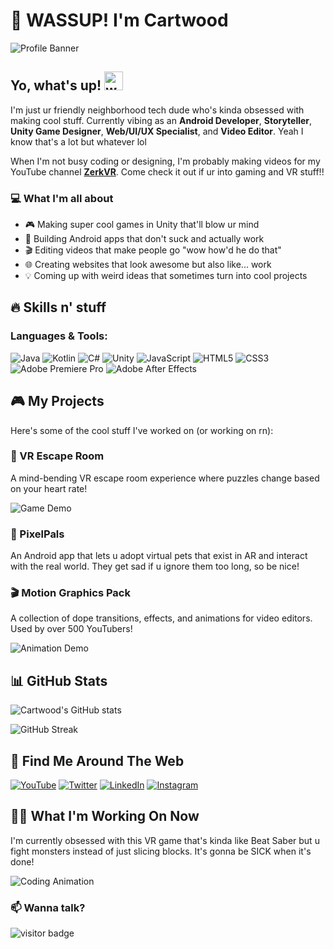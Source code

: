 # 👋 WASSUP! I'm Cartwood

![Profile Banner](https://raw.githubusercontent.com/Anmol-Baranwal/Cool-GIFs-For-GitHub/main/media/Banner%20-%20Dynamic/banner-dynamic.gif)

## Yo, what's up! <img src="https://raw.githubusercontent.com/Anmol-Baranwal/Cool-GIFs-For-GitHub/main/media/Hi.gif" width="30px" alt="waving hand">

I'm just ur friendly neighborhood tech dude who's kinda obsessed with making cool stuff. Currently vibing as an **Android Developer**, **Storyteller**, **Unity Game Designer**, **Web/UI/UX Specialist**, and **Video Editor**. Yeah I know that's a lot but whatever lol

When I'm not busy coding or designing, I'm probably making videos for my YouTube channel **[ZerkVR](https://www.youtube.com/@ZerkVR)**. Come check it out if ur into gaming and VR stuff!!

### 💻 What I'm all about

- 🎮 Making super cool games in Unity that'll blow ur mind
- 📱 Building Android apps that don't suck and actually work
- 🎬 Editing videos that make people go "wow how'd he do that"
- 🌐 Creating websites that look awesome but also like... work
- 💡 Coming up with weird ideas that sometimes turn into cool projects

## 🔥 Skills n' stuff

### Languages & Tools:

![Java](https://img.shields.io/badge/java-%23ED8B00.svg?style=for-the-badge&logo=openjdk&logoColor=white)
![Kotlin](https://img.shields.io/badge/kotlin-%237F52FF.svg?style=for-the-badge&logo=kotlin&logoColor=white)
![C#](https://img.shields.io/badge/c%23-%23239120.svg?style=for-the-badge&logo=c-sharp&logoColor=white)
![Unity](https://img.shields.io/badge/unity-%23000000.svg?style=for-the-badge&logo=unity&logoColor=white)
![JavaScript](https://img.shields.io/badge/javascript-%23323330.svg?style=for-the-badge&logo=javascript&logoColor=%23F7DF1E)
![HTML5](https://img.shields.io/badge/html5-%23E34F26.svg?style=for-the-badge&logo=html5&logoColor=white)
![CSS3](https://img.shields.io/badge/css3-%231572B6.svg?style=for-the-badge&logo=css3&logoColor=white)
![Adobe Premiere Pro](https://img.shields.io/badge/Adobe%20Premiere%20Pro-9999FF.svg?style=for-the-badge&logo=Adobe%20Premiere%20Pro&logoColor=white)
![Adobe After Effects](https://img.shields.io/badge/Adobe%20After%20Effects-9999FF.svg?style=for-the-badge&logo=Adobe%20After%20Effects&logoColor=white)

## 🎮 My Projects

Here's some of the cool stuff I've worked on (or working on rn):

### 🚀 VR Escape Room

A mind-bending VR escape room experience where puzzles change based on your heart rate!

![Game Demo](https://raw.githubusercontent.com/Anmol-Baranwal/Cool-GIFs-For-GitHub/main/media/VR%20and%20AR/vrdemo.gif)

### 📱 PixelPals

An Android app that lets u adopt virtual pets that exist in AR and interact with the real world. They get sad if u ignore them too long, so be nice!

### 🎬 Motion Graphics Pack

A collection of dope transitions, effects, and animations for video editors. Used by over 500 YouTubers!

![Animation Demo](https://raw.githubusercontent.com/Anmol-Baranwal/Cool-GIFs-For-GitHub/main/media/Work%20From%20Home/curve-lines.gif)

## 📊 GitHub Stats

![Cartwood's GitHub stats](https://github-readme-stats.vercel.app/api?username=Cartwood&show_icons=true&theme=radical)

![GitHub Streak](https://github-readme-streak-stats.herokuapp.com/?user=Cartwood&theme=radical)

## 🔗 Find Me Around The Web

[![YouTube](https://img.shields.io/badge/YouTube-%23FF0000.svg?style=for-the-badge&logo=YouTube&logoColor=white)](https://www.youtube.com/@ZerkVR)
[![Twitter](https://img.shields.io/badge/Twitter-%231DA1F2.svg?style=for-the-badge&logo=Twitter&logoColor=white)](https://twitter.com)
[![LinkedIn](https://img.shields.io/badge/linkedin-%230077B5.svg?style=for-the-badge&logo=linkedin&logoColor=white)](https://linkedin.com)
[![Instagram](https://img.shields.io/badge/Instagram-%23E4405F.svg?style=for-the-badge&logo=Instagram&logoColor=white)](https://instagram.com)

## 👨‍💻 What I'm Working On Now

I'm currently obsessed with this VR game that's kinda like Beat Saber but u fight monsters instead of just slicing blocks. It's gonna be SICK when it's done!

![Coding Animation](https://raw.githubusercontent.com/Anmol-Baranwal/Cool-GIFs-For-GitHub/main/media/Code%20Typing/coder.gif)

### 📫 Wanna talk?

![visitor badge](https://visitor-badge.laobi.icu/badge?page_id=Cartwood.Cartwood)
